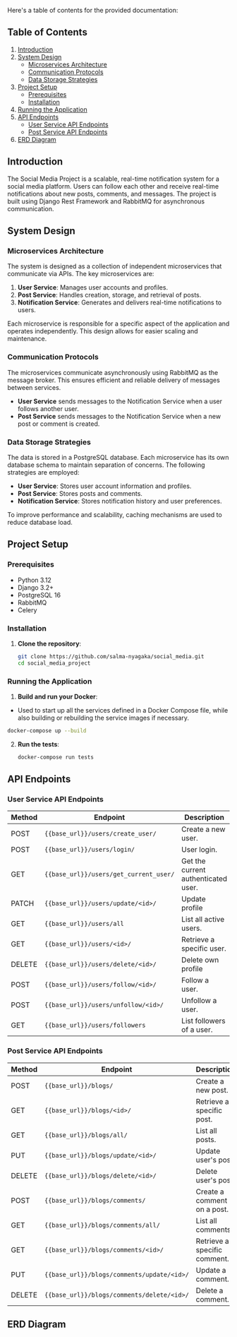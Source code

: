 Here's a table of contents for the provided documentation:

## Table of Contents

1. [Introduction](#introduction)
2. [System Design](#system-design)
   - [Microservices Architecture](#microservices-architecture)
   - [Communication Protocols](#communication-protocols)
   - [Data Storage Strategies](#data-storage-strategies)
3. [Project Setup](#project-setup)
   - [Prerequisites](#prerequisites)
   - [Installation](#installation)
4. [Running the Application](#running-the-application)
5. [API Endpoints](#api-endpoints)
   - [User Service API Endpoints](#user-service-api-endpoints)
   - [Post Service API Endpoints](#post-service-api-endpoints)
6. [ERD Diagram](#erd-diagram)


## Introduction

The Social Media Project is a scalable, real-time notification system for a social media platform. Users can follow each other and receive real-time notifications about new posts, comments, and messages. The project is built using Django Rest Framework and RabbitMQ for asynchronous communication.

## System Design

### Microservices Architecture

The system is designed as a collection of independent microservices that communicate via APIs. The key microservices are:

1. **User Service**: Manages user accounts and profiles.
2. **Post Service**: Handles creation, storage, and retrieval of posts.
3. **Notification Service**: Generates and delivers real-time notifications to users.

Each microservice is responsible for a specific aspect of the application and operates independently. This design allows for easier scaling and maintenance.

### Communication Protocols

The microservices communicate asynchronously using RabbitMQ as the message broker. This ensures efficient and reliable delivery of messages between services.

- **User Service** sends messages to the Notification Service when a user follows another user.
- **Post Service** sends messages to the Notification Service when a new post or comment is created.

### Data Storage Strategies

The data is stored in a PostgreSQL database. Each microservice has its own database schema to maintain separation of concerns. The following strategies are employed:

- **User Service**: Stores user account information and profiles.
- **Post Service**: Stores posts and comments.
- **Notification Service**: Stores notification history and user preferences.

To improve performance and scalability, caching mechanisms are used to reduce database load.

## Project Setup

### Prerequisites

- Python 3.12
- Django 3.2+
- PostgreSQL 16
- RabbitMQ
- Celery

### Installation

1. **Clone the repository**:
   ```bash
   git clone https://github.com/salma-nyagaka/social_media.git
   cd social_media_project
   ```

### Running the Application
1.  **Build and run your Docker**:
   - Used to start up all the services defined in a Docker Compose file, while also building or rebuilding the service images if necessary.
   ```bash
   docker-compose up --build
   ```

2. **Run the tests**:
   ```bash
   docker-compose run tests
   ```

## API Endpoints
### User Service API Endpoints

| Method | Endpoint                          | Description                             |
|--------|-----------------------------------|-----------------------------------------|
| POST   | `{{base_url}}/users/create_user/` | Create a new user.                      |
| POST   | `{{base_url}}/users/login/`       | User login.                             |
| GET    | `{{base_url}}/users/get_current_user/` | Get the current authenticated user.     |
| PATCH  | `{{base_url}}/users/update/<id>/` | Update profile                 |
| GET    | `{{base_url}}/users/all`          | List all active users.                  |
| GET    | `{{base_url}}/users/<id>/`        | Retrieve a specific user.               |
| DELETE | `{{base_url}}/users/delete/<id>/` | Delete own profile               |
| POST   | `{{base_url}}/users/follow/<id>/` | Follow a user.                          |
| POST   | `{{base_url}}/users/unfollow/<id>/` | Unfollow a user.                        |
| GET    | `{{base_url}}/users/followers` | List followers of a user.               |


### Post Service API Endpoints

| Method | Endpoint                          | Description                             |
|--------|-----------------------------------|-----------------------------------------|
| POST   | `{{base_url}}/blogs/`             | Create a new post.                      |
| GET    | `{{base_url}}/blogs/<id>/`        | Retrieve a specific post.               |
| GET    | `{{base_url}}/blogs/all/`         | List all posts.                         |
| PUT    | `{{base_url}}/blogs/update/<id>/` | Update user's post.                 |
| DELETE | `{{base_url}}/blogs/delete/<id>/` | Delete user's post.                 |
| POST   | `{{base_url}}/blogs/comments/`    | Create a comment on a post.             |
| GET    | `{{base_url}}/blogs/comments/all/` | List all comments.                      |
| GET    | `{{base_url}}/blogs/comments/<id>/` | Retrieve a specific comment.            |
| PUT    | `{{base_url}}/blogs/comments/update/<id>/` | Update a  comment.              |
| DELETE | `{{base_url}}/blogs/comments/delete/<id>/` | Delete a comment.              |

## ERD Diagram